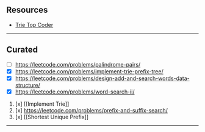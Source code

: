 ## Resources

- [Trie Top Coder](https://www.topcoder.com/thrive/articles/Using%20Tries)


---


## Curated

- [ ] https://leetcode.com/problems/palindrome-pairs/
- [x] https://leetcode.com/problems/implement-trie-prefix-tree/
- [x] https://leetcode.com/problems/design-add-and-search-words-data-structure/
- [x] https://leetcode.com/problems/word-search-ii/
1. [x] [[Implement Trie]]
2. [x] https://leetcode.com/problems/prefix-and-suffix-search/
3. [x] [[Shortest Unique Prefix]]


---

